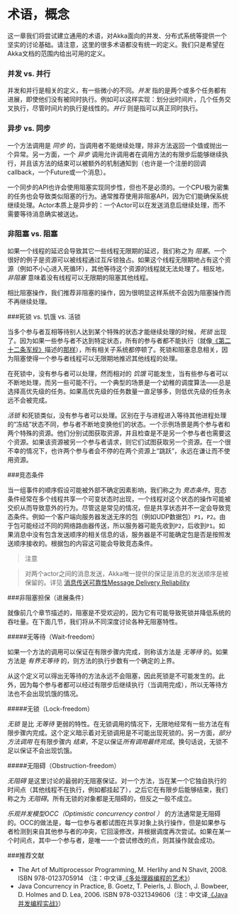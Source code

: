 # 术语，概念

这一章我们将尝试建立通用的术语，对Akka面向的并发、分布式系统等提供一个坚实的讨论基础。请注意，这里的很多术语都没有统一的定义。我们只是希望在Akka文档的范围内给出可用的定义。

### 并发 vs. 并行

并发和并行是相关的定义，有一些微小的不同。*并发* 指的是两个或多个任务都有进展，即使他们没有被同时执行。例如可以这样实现：划分出时间片，几个任务交叉执行，尽管时间片的执行是线性的。*并行* 则是指可以真正同时执行。

### 异步 vs. 同步

一个方法调用是 *同步* 的，当调用者不能继续处理，除非方法返回一个值或抛出一个异常。另一方面，一个 *异步* 调用允许调用者在调用方法的有限步后能够继续执行，并且该方法的结束可以被额外的机制通知到（也许是一个注册的回调callback，一个Future或一个消息）。

一个同步的API也许会使用阻塞实现同步性，但也不是必须的。一个CPU极为密集的任务也会导致类似阻塞的行为。通常推荐使用非阻塞API，因为它们能确保系统继续处理。Actor本质上是异步的：一个Actor可以在发送消息后继续处理，而不需要等待消息确实被送达。

### 非阻塞 vs. 阻塞

如果一个线程的延迟会导致其它一些线程无限期的延迟，我们称之为 *阻塞*。一个很好的例子是资源可以被线程通过互斥锁独占。如果这个线程无限期地占有这个资源（例如不小心进入死循环），其他等待这个资源的线程就无法处理了。相反地，*非阻塞* 意味着没有线程可以无限期的阻塞其他线程。

相比阻塞操作，我们推荐非阻塞的操作，因为很明显这样系统不会因为阻塞操作而不再继续处理。


###死锁 vs. 饥饿 vs. 活锁

当多个参与者互相等待别人达到某个特殊的状态才能继续处理的时候，*死锁* 出现了。因为如果一些参与者不达到特定状态，所有的参与者都不能执行（就像[《第二十二条军规》](http://en.wikipedia.org/wiki/Catch-22)描述的<a href="http://en.wikipedia.org/wiki/Catch-22_(logic)">那样</a>），所有相关子系统都停顿了。死锁和阻塞息息相关，因为阻塞使得一个参与者线程可以无限期地推迟其他线程的处理。

在死锁中，没有参与者可以处理，然而相对的 *饥饿* 可能发生，当有些参与者可以不断地处理，而另一些可能不行。一个典型的场景是一个幼稚的调度算法——总是选择高优先级的任务。如果高优先级的任务数量一直足够多，则低优先级的任务永远不会被完成。

*活锁* 和死锁类似，没有参与者可以处理。区别在于与进程进入等待其他进程处理的“冻结”状态不同，参与者不断地变换他们的状态。一个示例场景是两个参与者和两个特殊的资源。他们分别试图获取资源，并且检查是不是另一个参与者也需要这个资源。如果该资源被另一个参与者请求，则它们试图获取另一个资源。在一个很不幸的情况下，也许两个参与者会不停的在两个资源上“跳跃”，永远在谦让而不使用资源。

###竞态条件

当一组事件的顺序假设可能被外部不确定因素影响，我们称之为 *竞态条件*。竞态条件经常在多个线程共享一个可变状态时出现，一个线程对这个状态的操作可能被交织从而导致意外的行为。尽管这是常见的情况，但是共享状态并不一定会导致竞态条件。例如一个客户端向服务器发送无序的包（例如UDP数据包）`P1`，`P2`。由于包可能经过不同的网络路由器传送，所以服务器可能先收到`P2`，后收到`P1`。如果消息中没有包含发送顺序的相关信息的话，服务器是不可能确定包是否是按照发送顺序接收的。根据包的内容这可能会导致竞态条件。

> 注意

> 对两个actor之间的消息发送，Akka唯一提供的保证是消息的发送顺序是被保留的。详见 [消息传送可靠性Message Delivery Reliability](08_message_delivery_reliability.md)


###非阻塞担保（进展条件）

就像前几个章节描述的，阻塞是不受欢迎的，因为它有可能导致死锁并降低系统的吞吐量。在下面几节，我们将从不同深度讨论各种无阻塞特性。


#####无等待（Wait-freedom）

如果一个方法的调用可以保证在有限步骤内完成，则称该方法是 *无等待* 的。如果方法是 *有界无等待* 的，则方法的执行步数有一个确定的上界。

从这个定义可以得出无等待的方法永远不会阻塞，因此死锁是不可能发生的。此外，因为每个参与者都可以经过有限步后继续执行（当调用完成），所以无等待方法也不会出现饥饿的情况。

#####无锁（Lock-freedom）

*无锁* 是比 *无等待* 更弱的特性。在无锁调用的情况下，无限地经常有一些方法在有限步骤内完成。这个定义暗示着对无锁调用是不可能出现死锁的。另一方面，*部分方法调用* 在有限步骤内 *结束*，不足以保证*所有调用最终完成*。换句话说，无锁不足以保证不会出现饥饿。

#####无阻碍（Obstruction-freedom）

*无阻碍* 是这里讨论的最弱的无阻塞保证。对一个方法，当在某一个它独自执行的时间点（其他线程不在执行，例如都挂起了），之后它在有限步后能够结束，我们称之为 *无阻碍*。所有无锁的对象都是无阻碍的，但反之一般不成立。

*乐观并发模型OCC（Optimistic concurrency control ）* 的方法通常是无阻碍的。OCC的做法是，每一位参与者都试图在共享对象上执行操作，但是如果参与者检测到来自其他参与者的冲突，它回滚修改，并根据调度再次尝试。如果在某一个时间点，其中一个参与者，是唯一一个尝试修改的点，则其操作就会成功。

###推荐文献

* The Art of Multiprocessor Programming, M. Herlihy and N Shavit, 2008. ISBN 978-0123705914 （注：中文译[《多处理器编程的艺术》](http://book.douban.com/subject/3901836/)）
* Java Concurrency in Practice, B. Goetz, T. Peierls, J. Bloch, J. Bowbeer, D. Holmes and D. Lea, 2006. ISBN 978-0321349606（注：中文译[《Java并发编程实战》](http://book.douban.com/subject/10484692/)）





